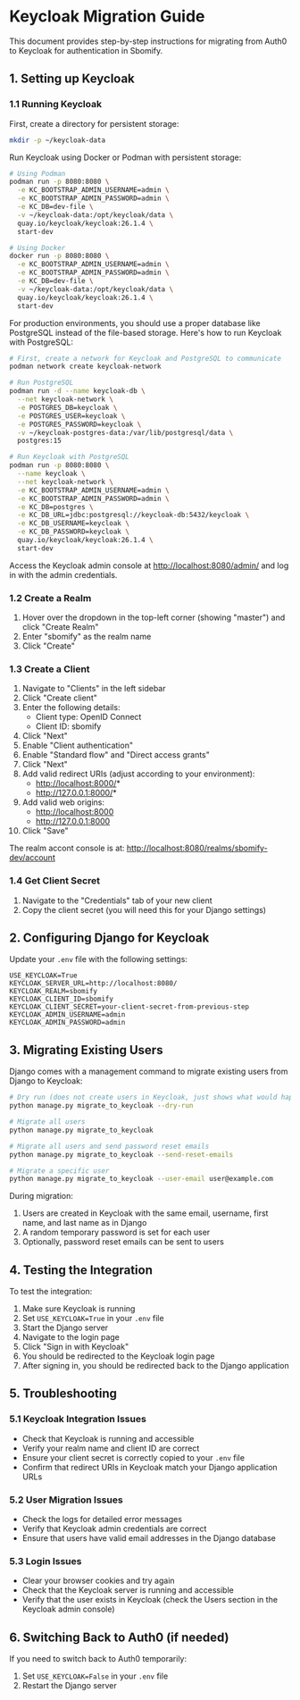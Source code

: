 # Keycloak Migration Guide

This document provides step-by-step instructions for migrating from Auth0 to Keycloak for authentication in Sbomify.

## 1. Setting up Keycloak

### 1.1 Running Keycloak

First, create a directory for persistent storage:

```bash
mkdir -p ~/keycloak-data
```

Run Keycloak using Docker or Podman with persistent storage:

```bash
# Using Podman
podman run -p 8080:8080 \
  -e KC_BOOTSTRAP_ADMIN_USERNAME=admin \
  -e KC_BOOTSTRAP_ADMIN_PASSWORD=admin \
  -e KC_DB=dev-file \
  -v ~/keycloak-data:/opt/keycloak/data \
  quay.io/keycloak/keycloak:26.1.4 \
  start-dev

# Using Docker
docker run -p 8080:8080 \
  -e KC_BOOTSTRAP_ADMIN_USERNAME=admin \
  -e KC_BOOTSTRAP_ADMIN_PASSWORD=admin \
  -e KC_DB=dev-file \
  -v ~/keycloak-data:/opt/keycloak/data \
  quay.io/keycloak/keycloak:26.1.4 \
  start-dev
```

For production environments, you should use a proper database like PostgreSQL instead of the file-based storage. Here's how to run Keycloak with PostgreSQL:

```bash
# First, create a network for Keycloak and PostgreSQL to communicate
podman network create keycloak-network

# Run PostgreSQL
podman run -d --name keycloak-db \
  --net keycloak-network \
  -e POSTGRES_DB=keycloak \
  -e POSTGRES_USER=keycloak \
  -e POSTGRES_PASSWORD=keycloak \
  -v ~/keycloak-postgres-data:/var/lib/postgresql/data \
  postgres:15

# Run Keycloak with PostgreSQL
podman run -p 8080:8080 \
  --name keycloak \
  --net keycloak-network \
  -e KC_BOOTSTRAP_ADMIN_USERNAME=admin \
  -e KC_BOOTSTRAP_ADMIN_PASSWORD=admin \
  -e KC_DB=postgres \
  -e KC_DB_URL=jdbc:postgresql://keycloak-db:5432/keycloak \
  -e KC_DB_USERNAME=keycloak \
  -e KC_DB_PASSWORD=keycloak \
  quay.io/keycloak/keycloak:26.1.4 \
  start-dev
```

Access the Keycloak admin console at <http://localhost:8080/admin/> and log in with the admin credentials.

### 1.2 Create a Realm

1. Hover over the dropdown in the top-left corner (showing "master") and click "Create Realm"
2. Enter "sbomify" as the realm name
3. Click "Create"

### 1.3 Create a Client

1. Navigate to "Clients" in the left sidebar
2. Click "Create client"
3. Enter the following details:
   - Client type: OpenID Connect
   - Client ID: sbomify
4. Click "Next"
5. Enable "Client authentication"
6. Enable "Standard flow" and "Direct access grants"
7. Click "Next"
8. Add valid redirect URIs (adjust according to your environment):
   - <http://localhost:8000/>*
   - <http://127.0.0.1:8000/>*
9. Add valid web origins:
   - <http://localhost:8000>
   - <http://127.0.0.1:8000>
10. Click "Save"

The realm accont console is at: <http://localhost:8080/realms/sbomify-dev/account>

### 1.4 Get Client Secret

1. Navigate to the "Credentials" tab of your new client
2. Copy the client secret (you will need this for your Django settings)

## 2. Configuring Django for Keycloak

Update your `.env` file with the following settings:

```env
USE_KEYCLOAK=True
KEYCLOAK_SERVER_URL=http://localhost:8080/
KEYCLOAK_REALM=sbomify
KEYCLOAK_CLIENT_ID=sbomify
KEYCLOAK_CLIENT_SECRET=your-client-secret-from-previous-step
KEYCLOAK_ADMIN_USERNAME=admin
KEYCLOAK_ADMIN_PASSWORD=admin
```

## 3. Migrating Existing Users

Django comes with a management command to migrate existing users from Django to Keycloak:

```bash
# Dry run (does not create users in Keycloak, just shows what would happen)
python manage.py migrate_to_keycloak --dry-run

# Migrate all users
python manage.py migrate_to_keycloak

# Migrate all users and send password reset emails
python manage.py migrate_to_keycloak --send-reset-emails

# Migrate a specific user
python manage.py migrate_to_keycloak --user-email user@example.com
```

During migration:

1. Users are created in Keycloak with the same email, username, first name, and last name as in Django
2. A random temporary password is set for each user
3. Optionally, password reset emails can be sent to users

## 4. Testing the Integration

To test the integration:

1. Make sure Keycloak is running
2. Set `USE_KEYCLOAK=True` in your `.env` file
3. Start the Django server
4. Navigate to the login page
5. Click "Sign in with Keycloak"
6. You should be redirected to the Keycloak login page
7. After signing in, you should be redirected back to the Django application

## 5. Troubleshooting

### 5.1 Keycloak Integration Issues

- Check that Keycloak is running and accessible
- Verify your realm name and client ID are correct
- Ensure your client secret is correctly copied to your `.env` file
- Confirm that redirect URIs in Keycloak match your Django application URLs

### 5.2 User Migration Issues

- Check the logs for detailed error messages
- Verify that Keycloak admin credentials are correct
- Ensure that users have valid email addresses in the Django database

### 5.3 Login Issues

- Clear your browser cookies and try again
- Check that the Keycloak server is running and accessible
- Verify that the user exists in Keycloak (check the Users section in the Keycloak admin console)

## 6. Switching Back to Auth0 (if needed)

If you need to switch back to Auth0 temporarily:

1. Set `USE_KEYCLOAK=False` in your `.env` file
2. Restart the Django server
